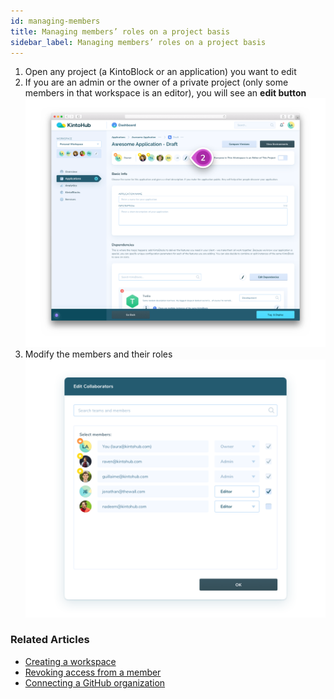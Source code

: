 ```yaml
---
id: managing-members
title: Managing members’ roles on a project basis
sidebar_label: Managing members’ roles on a project basis
---
```


1. Open any project (a KintoBlock or an application) you want to edit
2. If you are an admin or the owner of a private project (only some members in that workspace is an editor), you will see an **edit button**
![Screenshot - Project Collaborators](/docs/assets/managing-members-1-2.png)
3. Modify the members and their roles
![Screenshot - Edot Collaborators](/docs/assets/managing-members-3.png)

### Related Articles

* [Creating a workspace](creating-a-workspace.md)
* [Revoking access from a member](revoking-access.md)
* [Connecting a GitHub organization](revoking-access.md)
